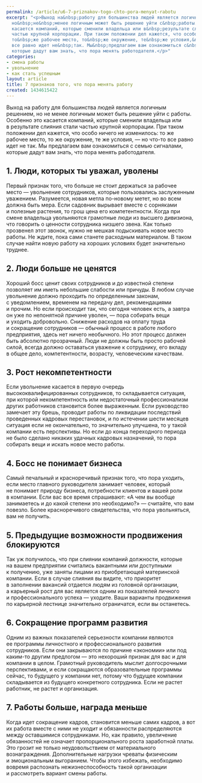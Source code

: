 ```yaml
---
permalink: /article/u6-7-priznakov-togo-chto-pora-menyat-rabotu
excerpt: "<p>Выход на&nbsp;работу для большинства людей является логичным решением,
  но&nbsp;не&nbsp;менее логичным может быть решение уйти с&nbsp;работы. Особенно это
  касается компаний, которые сменили владельца или в&nbsp;результате слияния стали
  частью крупной корпорации. При таком положении дел кажется, что особо ничего не&nbsp;изменилось:
  то&nbsp;же рабочее место, то&nbsp;же окружение, те&nbsp;же условия,&nbsp;— но&nbsp;что-то
  все равно идет не&nbsp;так. Мы&nbsp;предлагаем вам ознакомиться с&nbsp;семью сигналами,
  которые дадут вам знать, что пора менять работодателя.</p>"
categories:
- смена работы
- увольнение
- как стать успешным
layout: article
title: 7 признаков того, что пора менять работу
created: 1434615422
---
```

<p>Выход на&nbsp;работу для большинства людей является логичным решением, но&nbsp;не&nbsp;менее логичным может быть решение уйти с&nbsp;работы. Особенно это касается компаний, которые сменили владельца или в&nbsp;результате слияния стали частью крупной корпорации. При таком положении дел кажется, что особо ничего не&nbsp;изменилось: то&nbsp;же рабочее место, то&nbsp;же окружение, те&nbsp;же условия,&nbsp;— но&nbsp;что-то все равно идет не&nbsp;так. Мы&nbsp;предлагаем вам ознакомиться с&nbsp;семью сигналами, которые дадут вам знать, что пора менять работодателя.</p>
<h2>1. Люди, которых ты&nbsp;уважал, уволены</h2>
<p>Первый признак того, что больше не&nbsp;стоит держаться за&nbsp;рабочее место&nbsp;— увольнение сотрудников, которые пользовались заслуженным уважением. Разумеется, новая метла по-новому метет, но&nbsp;во&nbsp;всем должна быть мера. Если садовник вырывает вместе с&nbsp;сорняками и&nbsp;полезные растения, то&nbsp;грош цена его компетентности. Когда при смене владельца увольняются грамотные люди из&nbsp;высшего дивизиона, что говорить о&nbsp;ценности сотрудника низшего звена. Как только прозвенел этот звонок, нужно не&nbsp;мешкая подыскивать новое место работы. Не&nbsp;ждите, пока сами станете расходным материалом. В&nbsp;таком случае найти новую работу на&nbsp;хороших условиях будет значительно труднее.</p>
<h2>2. Люди больше не&nbsp;ценятся</h2>
<p>Хороший босс ценит своих сотрудников и&nbsp;до&nbsp;известной степени позволяет им&nbsp;иметь небольшие слабости или причуды. В&nbsp;любом случае увольнение должно проходить по&nbsp;определенным законам, с&nbsp;уведомлением, временем на&nbsp;передачу дел, рекомендациями и&nbsp;прочим. Но&nbsp;если происходит так, что сегодня человек есть, а&nbsp;завтра он&nbsp;уже по&nbsp;непонятной причине уволен,&nbsp;— пора собирать вещи и&nbsp;уходить добровольно. Снижение расходов на&nbsp;оплату труда и&nbsp;сокращение сотрудников&nbsp;— обычный процесс в&nbsp;работе любого предприятия, здесь нет ничего необычного. Но&nbsp;этот процесс должен быть абсолютно прозрачный. Люди не&nbsp;должны быть просто рабочей силой, всегда должно оставаться уважение к&nbsp;сотруднику, его вкладу в&nbsp;общее дело, компетентности, возрасту, человеческим качествам.</p>
<h2>3. Рост некомпетентности</h2>
<p>Если увольнение касается в&nbsp;первую очередь высококвалифицированных сотрудников, то&nbsp;складывается ситуация, при которой некомпетентность или недостаточный профессионализм других работников становится более выраженным. Если руководство замечает эту брешь, проводит работы по&nbsp;ликвидации последствий проведенных кадровых перестановок, и&nbsp;по&nbsp;истечении шести месяцев ситуация если не&nbsp;окончательно, то&nbsp;значительно улучшена, то&nbsp;у&nbsp;такой компании есть перспективы. Но&nbsp;если до&nbsp;конца переходного периода не&nbsp;было сделано никаких удачных кадровых назначений, то&nbsp;пора собирать вещи и&nbsp;искать новое место работы. </p>
<h2>4. Босс не&nbsp;понимает бизнеса</h2>
<p>Самый печальный и&nbsp;красноречивый признак того, что пора уходить, если место главного руководителя занимает человек, который не&nbsp;понимает природу бизнеса, потребности клиентов и&nbsp;вашей роли в&nbsp;компании. Если вас все время спрашивают: «А&nbsp;чем вы&nbsp;вообще занимаетесь и&nbsp;до&nbsp;какой степени это необходимо?»&nbsp;— считайте, что вам повезло. Более красноречивого свидетельства, что пора увольняться, вам не&nbsp;получить. </p>
<h2>5. Предыдущие возможности продвижения блокируются</h2>
<p>Так уж&nbsp;получилось, что при слиянии компаний должности, которые на&nbsp;вашем предприятии считались вакантными или доступными к&nbsp;получению, уже заняты лицами из&nbsp;приобретающей материнской компании. Если в&nbsp;случае слияния вы&nbsp;видите, что приоритет в&nbsp;заполнении вакансий отдается людям из&nbsp;головной организации, а&nbsp;карьерный рост для вас является одним из&nbsp;показателей личного и&nbsp;профессионального успеха&nbsp;— уходите. Ваши варианты продвижения по&nbsp;карьерной лестнице значительно ограничатся, если вы&nbsp;останетесь.</p>
<h2>6. Сокращение программ развития</h2>
<p>Одним из&nbsp;важных показателей серьезности компании являются ее&nbsp;программы личностного и&nbsp;профессионального развития сотрудников. Если они закрываются по&nbsp;причине «экономии» или под каким-то другим предлогом&nbsp;— это нехороший признак для вас и&nbsp;для компании в&nbsp;целом. Грамотный руководитель мыслит долгосрочными перспективами, и&nbsp;если сокращаются образовательные программы сейчас, то&nbsp;будущего у&nbsp;компании нет, потому что будущее компании складывается из&nbsp;будущего конкретного сотрудника. Если не&nbsp;растет работник, не&nbsp;растет и&nbsp;организация.</p>
<h2>7. Работы больше, награда меньше</h2>
<p>Когда идет сокращение кадров, становится меньше самих кадров, а&nbsp;вот их&nbsp;работа вместе с&nbsp;ними не&nbsp;уходит и&nbsp;обязанности распределяются между оставшимися сотрудниками. Но, как правило, увеличение обязанностей не&nbsp;означает пропорционального роста заработной платы. Это грозит не&nbsp;только неудовольствием от&nbsp;материального вознаграждения. Дополнительные нагрузки чреваты физическим и&nbsp;эмоциональным выгоранием. Чтобы этого избежать, необходимо вовремя распознать нежизнеспособность такой организации и&nbsp;рассмотреть вариант смены работы.</p>
